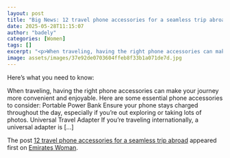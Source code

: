 ```yaml
---
layout: post
title: "Big News: 12 travel phone accessories for a seamless trip abroad"
date: 2025-05-28T11:15:07
author: "badely"
categories: [Women]
tags: []
excerpt: "<p>When traveling, having the right phone accessories can make your journey more convenient and enjoyable. Here are some essential phone accessories t"
image: assets/images/37e92de0703604ffeb8f33b1a071de7d.jpg
---
```


Here’s what you need to know: <p>When traveling, having the right phone accessories can make your journey more convenient and enjoyable. Here are some essential phone accessories to consider: Portable Power Bank Ensure your phone stays charged throughout the day, especially if you&#8217;re out exploring or taking lots of photos. Universal Travel Adapter If you&#8217;re traveling internationally, a universal adapter is [&#8230;]</p>
<p>The post <a href="https://emirateswoman.com/12-travel-phone-accessories-for-a-seamless-trip-abroad/" rel="nofollow">12 travel phone accessories for a seamless trip abroad</a> appeared first on <a href="https://emirateswoman.com" rel="nofollow">Emirates Woman</a>.</p>

